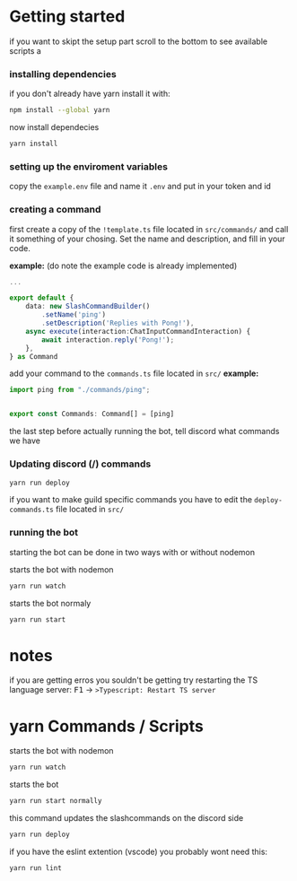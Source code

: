 # Getting started
if you want to skipt the setup part scroll to the bottom to see available scripts a
### installing dependencies
if you don't already have yarn install it with:
```bash 
npm install --global yarn
```

now install dependecies
```bash 
yarn install
```
### setting up the enviroment variables
copy the ```example.env``` file and name it ``.env`` and put in your token and id

### creating a command
first create a copy of the ``!template.ts`` file located in ``src/commands/`` and call it something of your chosing. Set the name and description, and fill in your code.

**example:** (do note the example code is already implemented)
```ts
...

export default {
	data: new SlashCommandBuilder()
		.setName('ping')
		.setDescription('Replies with Pong!'),
	async execute(interaction:ChatInputCommandInteraction) {
		await interaction.reply('Pong!');
	},
} as Command
```

add your command to the ``commands.ts`` file located in ``src/``
**example:**
```ts
import ping from "./commands/ping";


export const Commands: Command[] = [ping]
```
the last step before actually running the bot, tell discord what commands we have

### Updating discord (/) commands

```bash
yarn run deploy
```
if you want to make guild specific commands you have to edit the ``deploy-commands.ts`` file located in ``src/``

### running the bot
starting the bot can be done in two ways with or without nodemon

starts the bot with nodemon
```bash
yarn run watch
```
starts the bot normaly 
```bash
yarn run start
```
# notes
if you are getting erros you souldn't be getting try restarting the TS language server: 
<kbd>F1</kbd> &rarr; ``>Typescript: Restart TS server``
# yarn Commands / Scripts

starts the bot with nodemon
```bash
yarn run watch
```
starts the bot
```bash
yarn run start normally
```
this command updates the slashcommands on the discord side
```bash
yarn run deploy
```
if you have the eslint extention (vscode) you probably wont need this:
```bash
yarn run lint
```
